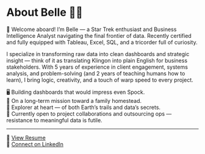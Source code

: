 
# About Belle 👩‍💻

🖖 Welcome aboard! I’m Belle — a Star Trek enthusiast and  Business Intelligence Analyst navigating the final frontier of data. Recently certified and fully equipped with Tableau, Excel, SQL, and a tricorder full of curiosity.

I specialize in transforming raw data into clean dashboards and strategic insight — think of it as translating Klingon into plain English for business stakeholders. With 5 years of experience in client engagement, systems analysis, and problem-solving (and 2 years of teaching humans how to learn), I bring logic, creativity, and a touch of warp speed to every project.

🖥️ Building dashboards that would impress even Spock.  
🌿 On a long-term mission toward a family homestead.  
🧭 Explorer at heart — of both Earth’s trails and data’s secrets.  
🎯 Currently open to project collaborations and outsourcing ops — resistance to meaningful data is futile.

---

📄 [View Resume](https://docs.google.com/document/d/1tG4mOtZknWxhw4Ng0eEGlyx0em1s2L1G-zyTbQ7a150/edit?usp=sharing)  
🔗 [Connect on LinkedIn](www.linkedin.com/in/belle-e-george)
